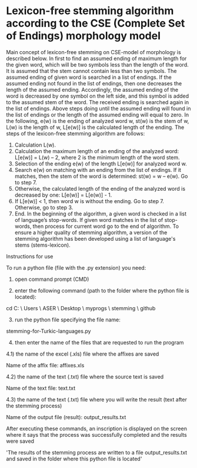 # Lexicon-free stemming algorithm according to the CSE (Complete Set of Endings) morphology model

Main concept of lexicon-free stemming on CSE-model of morphology is described below. In first to find an assumed ending of maximum length for the given word, which will be two symbols less than the length of the word. It is assumed that the stem cannot contain less than two symbols. The assumed ending of given word is searched in a list of endings. If the assumed ending not found in the list of endings, then one decreases the length of the assumed ending.  Accordingly, the assumed ending of the word is decreased by one symbol on the left side, and this symbol is added to the assumed stem of the word. The received ending is searched again in the list of endings. Above steps doing until the assumed ending will found in the list of endings or the length of the assumed ending will equal to zero.
In the following, e(w) is the ending of analyzed word w, st(w) is the stem of w, L(w) is the length of w, L[e(w)] is the calculated length of the ending.
The steps of the lexicon-free stemming algorithm are follows:
1. Calculation L(w).
2. Calculation the maximum length of an ending of the analyzed word: L[e(w)] = L(w) – 2, where 2 is the minimum length of the word stem.
3. Selection of the ending e(w) of the length L[e(w)] for analyzed word w.
4. Search e(w) on matching with an ending from the list of endings. If it matches, then the stem of the word is determined: st(w) = w – e(w). Go to step 7.
5. Otherwise, the calculated length of the ending of the analyzed word is decreased by one: L[e(w)] = L[e(w)] - 1.
6. If L[e(w)] < 1, then word w is without the ending. Go to step 7. Otherwise, go to step 3.
7. End.
In the beginning of the algorithm, a given word is checked in a list of language’s stop-words. If given word matches in the list of stop-words, then process for current word go to the end of algorithm.
To ensure a higher quality of stemming algorithm, a version of the stemming algorithm has been developed using a list of language's stems (stems-lexicon).



Instructions for use

To run a python file (file with the .py extension) you need:
1) open command prompt (CMD)

2) enter the following command (path to the folder where the python file is located):

cd C: \ Users \ ASER \ Desktop \ myprogs \ stemming \ github

3) run the python file specifying the file name:

stemming-for-Turkic-languages.py

4) then enter the name of the files that are requested to run the program

4.1) the name of the excel (.xls) file where the affixes are saved

Name of the affix file: affixes.xls

4.2) the name of the text (.txt) file where the source text is saved

Name of the text file: text.txt

4.3) the name of the text (.txt) file where you will write the result (text after the stemming process)

Name of the output file (result): output_results.txt

After executing these commands, an inscription is displayed on the screen where it says that the process was successfully completed and the results were saved

'The results of the stemming process are written to a file output_results.txt and saved in the folder where this python file is located'
